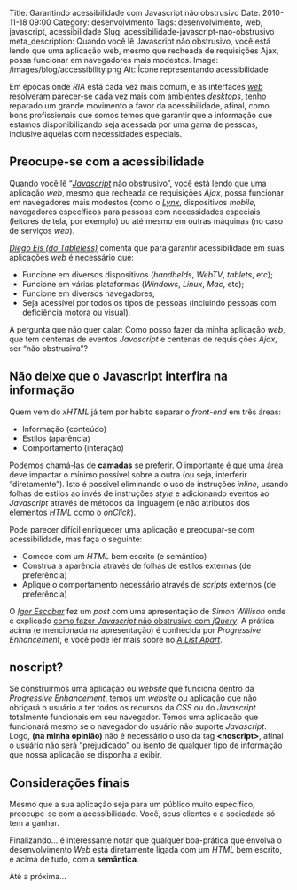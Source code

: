 Title: Garantindo acessibilidade com Javascript não obstrusivo
Date: 2010-11-18 09:00
Category: desenvolvimento
Tags: desenvolvimento, web, javascript, acessibilidade
Slug: acessibilidade-javascript-nao-obstrusivo
meta_description: Quando você lê Javascript não obstrusivo, você está lendo que uma aplicação web, mesmo que recheada de requisições Ajax, possa funcionar em navegadores mais modestos.
Image: /images/blog/accessibility.png
Alt: Ícone representando acessibilidade

Em épocas onde _RIA_ está cada vez mais comum, e as interfaces [_web_][web] resolveram
parecer-se cada vez mais com ambientes _desktops_, tenho reparado um
grande movimento a favor da acessibilidade, afinal, como bons
profissionais que somos temos que garantir que a informação que estamos
disponibilizando seja acessada por uma gama de pessoas, inclusive
aquelas com necessidades especiais.

<!-- PELICAN_END_SUMMARY -->

## Preocupe-se com a acessibilidade

Quando você lê “[_Javascript_][javascript] não obstrusivo”, você está lendo que
uma aplicação _web_, mesmo que recheada de requisições _Ajax_, possa
funcionar em navegadores mais modestos (como o [_Lynx_][lynx], dispositivos
_mobile_, navegadores específicos para pessoas com necessidades
especiais (leitores de tela, por exemplo) ou até mesmo em outras
máquinas (no caso de serviços _web_).

[_Diego Eis (do Tableless)_][acessibilidade_tableless] comenta que para garantir
acessibilidade em suas aplicações _web_ é necessário que:

- Funcione em diversos dispositivos (_handhelds_, _WebTV_, _tablets_, etc);
- Funcione em várias plataformas (_Windows_, _Linux_, _Mac_, etc);
- Funcione em diversos navegadores;
- Seja acessível por todos os tipos de pessoas (incluindo pessoas com deficiência motora ou visual).

A pergunta que não quer calar: Como posso fazer da minha aplicação
_web_, que tem centenas de eventos _Javascript_ e centenas de
requisições _Ajax_, ser “não obstrusiva”?

## Não deixe que o Javascript interfira na informação

Quem vem do _xHTML_ já tem por hábito separar o _front-end_ em três
áreas:

- Informação (conteúdo)
- Estilos (aparência)
- Comportamento (interação)

Podemos chamá-las de **camadas** se preferir. O importante é que uma
área deve impactar o mínimo possível sobre a outra (ou seja, interferir
“diretamente”). Isto é possível eliminando o uso de instruções _inline_,
usando folhas de estilos ao invés de instruções _style_ e adicionando
eventos ao _Javascript_ através de métodos da linguagem (e não atributos
dos elementos _HTML_ como o _onClick_).

Pode parecer difícil enriquecer uma aplicação e preocupar-se com
acessibilidade, mas faça o seguinte:

- Comece com um _HTML_ bem escrito (e semântico)
- Construa a aparência através de folhas de estilos externas (de preferência)
- Aplique o comportamento necessário através de _scripts_ externos (de preferência)

O [_Igor Escobar_][igor_escobar] fez um _post_ com uma apresentação de _Simon
Willison_ onde é explicado [como fazer _Javascript_ não obstrusivo com
_jQuery_][javascript_nao_obstrusivo]. A prática acima (e mencionada
na apresentação) é conhecida por _Progressive Enhancement_, e você pode ler
mais sobre no [_A List Apart_][a_list_apart].

## noscript?

Se construirmos uma aplicação ou _website_ que funciona dentro da
_Progressive Enhancement_, temos um _website_ ou aplicação que não
obrigará o usuário a ter todos os recursos da _CSS_ ou do _Javascript_
totalmente funcionais em seu navegador. Temos uma aplicação que
funcionará mesmo se o navegador do usuário não suporte _Javascript_.
Logo, **(na minha opinião)** não é necessário o uso da tag
**\<noscript\>**, afinal o usuário não será “prejudicado” ou isento de
qualquer tipo de informação que nossa aplicação se disponha a exibir.

## Considerações finais

Mesmo que a sua aplicação seja para um público muito específico,
preocupe-se com a acessibilidade. Você, seus clientes e a sociedade só
tem a ganhar.

Finalizando… é interessante notar que qualquer boa-prática que envolva o
desenvolvimento _Web_ está diretamente ligada com um _HTML_ bem escrito,
e acima de tudo, com a **semântica**.

Até a próxima…

[web]: {tag}web "Leia mais sobre Web"
[javascript]: {tag}javascript "Leia mais sobre Javascript"
[lynx]: http://pt.wikipedia.org/wiki/Lynx_(navegador) "Não conhece o Lynx?"
[acessibilidade_tableless]: http://www.tableless.com.br/principais-pontos-da-acessibilidade-na-web "Principais pontos da Acessibilidade na Web"
[igor_escobar]: http://www.igorescobar.com/blog/ "Visite o blog do Igor Escobar"
[javascript_nao_obstrusivo]: http://www.igorescobar.com/blog/2009/10/26/javascript-nao-obstrutivo-com-jquery/ "Javascript não obstrusivo com jQuery"
[a_list_apart]: http://www.alistapart.com/articles/understandingprogressiveenhancement/ "Understanding Progressive Enhancement"
